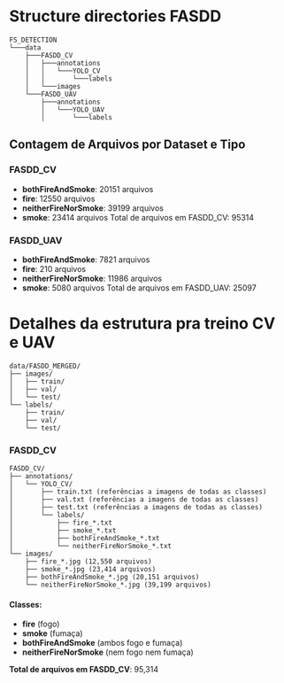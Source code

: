 
# Structure directories FASDD
```
FS_DETECTION
└───data
    ├───FASDD_CV
    │   ├───annotations
    │   │   └───YOLO_CV
    │   │       └───labels
    │   └───images 
    └───FASDD_UAV
        ├───annotations
        │   └───YOLO_UAV
        │       └───labels
```

## Contagem de Arquivos por Dataset e Tipo

### FASDD_CV
- **bothFireAndSmoke**: 20151 arquivos
- **fire**: 12550 arquivos
- **neitherFireNorSmoke**: 39199 arquivos
- **smoke**: 23414 arquivos
Total de arquivos em FASDD_CV: 95314

### FASDD_UAV
- **bothFireAndSmoke**: 7821 arquivos
- **fire**: 210 arquivos
- **neitherFireNorSmoke**: 11986 arquivos
- **smoke**: 5080 arquivos
Total de arquivos em FASDD_UAV: 25097

# Detalhes da estrutura pra treino CV e UAV
```
data/FASDD_MERGED/
├── images/
│   ├── train/
│   ├── val/
│   └── test/
└── labels/
    ├── train/
    ├── val/
    └── test/
```


### FASDD_CV
```
FASDD_CV/
├── annotations/
│   └── YOLO_CV/
│       ├── train.txt (referências a imagens de todas as classes)
│       ├── val.txt (referências a imagens de todas as classes)
│       ├── test.txt (referências a imagens de todas as classes)
│       └── labels/
│           ├── fire_*.txt
│           ├── smoke_*.txt
│           ├── bothFireAndSmoke_*.txt
│           └── neitherFireNorSmoke_*.txt
└── images/
    ├── fire_*.jpg (12,550 arquivos)
    ├── smoke_*.jpg (23,414 arquivos)
    ├── bothFireAndSmoke_*.jpg (20,151 arquivos)
    └── neitherFireNorSmoke_*.jpg (39,199 arquivos)
```

#### Classes:
- **fire** (fogo)
- **smoke** (fumaça) 
- **bothFireAndSmoke** (ambos fogo e fumaça)
- **neitherFireNorSmoke** (nem fogo nem fumaça)

**Total de arquivos em FASDD_CV**: 95,314